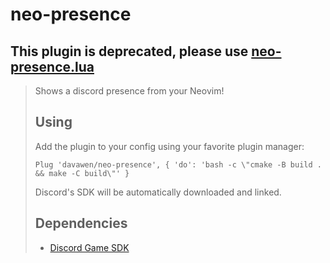 # neo-presence

## This plugin is deprecated, please use [neo-presence.lua](https://github.com/davawen/neo-presence.lua)

> Shows a discord presence from your Neovim!
> 
> ## Using
> 
> Add the plugin to your config using your favorite plugin manager:
> ```vim
> Plug 'davawen/neo-presence', { 'do': 'bash -c \"cmake -B build . && make -C build\"' }
> ````
> 
> Discord's SDK will be automatically downloaded and linked.
> 
> ## Dependencies 
> 
> -   [Discord Game SDK](https://discord.com/developers/docs/game-sdk/sdk-starter-guide)
> 
